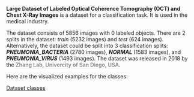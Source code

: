 **Large Dataset of Labeled Optical Coherence Tomography (OCT) and Chest X-Ray Images** is a dataset for a classification task. It is used in the medical industry. 

The dataset consists of 5856 images with 0 labeled objects. There are 2 splits in the dataset: *train* (5232 images) and *test* (624 images). Alternatively, the dataset could be split into 3 classification splits: ***PNEUMONIA_BACTERIA*** (2780 images), ***NORMAL*** (1583 images), and ***PNEUMONIA_VIRUS*** (1493 images). The dataset was released in 2018 by the <span style="font-weight: 600; color: grey; border-bottom: 1px dashed #d3d3d3;">Zhang Lab, Univercity of San Diego, USA</span>.

Here are the visualized examples for the classes:

[Dataset classes](https://github.com/dataset-ninja/zhang-lab-data-chest-xray/raw/main/visualizations/classes_preview.webm)

